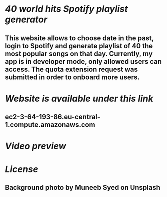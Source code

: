 # *40 world hits Spotify playlist generator*

## This website allows to choose date in the past, login to Spotify and generate playlist of 40 the most popular songs on that day. Currently, my app is in developer mode, only allowed users can access. The quota extension request was submitted in order to onboard more users.

# *Website is available under this link*

## ec2-3-64-193-86.eu-central-1.compute.amazonaws.com

# *Video preview*




# *License*

## Background photo by Muneeb Syed on Unsplash
